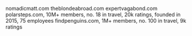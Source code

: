 nomadicmatt.com
theblondeabroad.com
expertvagabond.com
polarsteps.com, 10M+ members, no. 18 in travel, 20k ratings, founded in 2015, 75 employees
findpenguins.com, 1M+ members, no. 100 in travel, 9k ratings